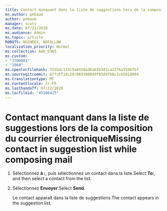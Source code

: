```yaml
---
title: Contact manquant dans la liste de suggestions lors de la composition du courrier électronique
ms.author: pebaum
author: pebaum
manager: scotv
ms.date: 07/22/2020
ms.audience: Admin
ms.topic: article
ROBOTS: NOINDEX, NOFOLLOW
localization_priority: Normal
ms.collection: Adm_O365
ms.custom:
- "3700001"
- "1060"
ms.openlocfilehash: 325bdc133c9a8458ad8a65b3d1ca2276a558bfbf
ms.sourcegitcommit: 6f7cbf1dc28c0693009ddf03d9768c1c65018964
ms.translationtype: MT
ms.contentlocale: fr-FR
ms.lasthandoff: 07/22/2020
ms.locfileid: "45266425"
---
```

# <a name="missing-contact-in-suggestion-list-while-composing-mail"></a><span data-ttu-id="a3429-102">Contact manquant dans la liste de suggestions lors de la composition du courrier électronique</span><span class="sxs-lookup"><span data-stu-id="a3429-102">Missing contact in suggestion list while composing mail</span></span>

1. <span data-ttu-id="a3429-103">Sélectionnez **à :**, puis sélectionnez un contact dans la liste.</span><span class="sxs-lookup"><span data-stu-id="a3429-103">Select **To:**, and then select a contact from the list.</span></span>
2. <span data-ttu-id="a3429-104">Sélectionnez **Envoyer**.</span><span class="sxs-lookup"><span data-stu-id="a3429-104">Select **Send**.</span></span>

    <span data-ttu-id="a3429-105">Le contact apparaît dans la liste de suggestions.</span><span class="sxs-lookup"><span data-stu-id="a3429-105">The contact appears in the suggestion list.</span></span>